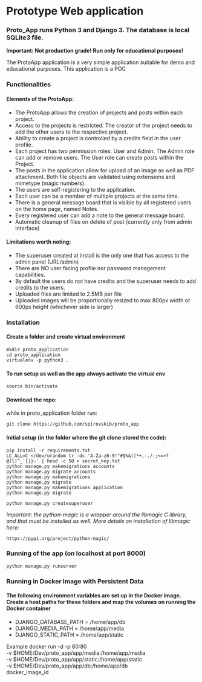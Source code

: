 # Prototype Web application
### Proto_App runs Python 3 and Django 3. The database is local SQLite3 file.

**Important: Not production grade! Run only for educational purposes!**

The ProtoApp application is a very simple application suitable for demo and educational purposes.
This application is a POC

### Functionalities

#### Elements of the ProtoApp:

- The ProtoApp allows the creation of projects and posts within each project.
- Access to the projects is restricted. The creator of the project needs to add the other users to the respective project.
- Ability to create a project is controlled by a credits field in the user profile.
- Each project has two permission roles: User and Admin. The Admin role can add or remove users. The User role can create posts within the Project.
- The posts in the application allow for upload of an image as well as PDF attachment. Both file objects are validated using extensions and mimetype (magic numbers).
- The users are self-registering to the application.
- Each user can be a member of multiple projects at the same time.
- There is a general message board that is visible by all registered users on the home page, named Notes.
- Every registered user can add a note to the general message board.
- Automatic cleanup of files on delete of post (currently only from admin interface)

#### Limitations worth noting:

- The superuser created at install is the only one that has access to the admin panel (URL/admin)
- There are NO user facing profile nor password management capabilities.
- By default the users do not have credits and the superuser needs to add credits to the users.
- Uploaded files are limited to 2.5MB per file
- Uploaded images will be proportionally resized to max 800px width or 600px height (whichever side is larger)

### Installation
#### Create a folder and create virtual environment

    mkdir proto_application
    cd proto_application
    virtualenv -p python3 .

#### To run setup as well as the app always activate the virtual env
    source bin/activate

#### Download the repo:
while in proto_application folder run:

    git clone https://github.com/spirovskib/proto_app

#### Initial setup (in the folder where the git clone stored the code):
    pip install -r requirements.txt
    LC_ALL=C </dev/urandom tr -dc 'A-Za-z0-9!"#$%&()*+,-./:;<=>?@[\]^_`{|}~' | head -c 50 > secret_key.txt
    python manage.py makemigrations accounts
    python manage.py migrate accounts
    python manage.py makemigrations
    python manage.py migrate
    python manage.py makemigrations application
    python manage.py migrate

    python manage.py createsuperuser

*Important: the python-magic is a wrapper around the libmagic C library, and that must be installed as well. More details on installation of libmagic here:*

    https://pypi.org/project/python-magic/

### Running of the app (on localhost at port 8000)
    python manage.py runserver

### Running in Docker Image with Persistent Data
#### The following environment variables are set up in the Docker image. Create a host paths for these folders and map the volumes on running the Docker container
- DJANGO_DATABASE_PATH = /home/app/db
- DJANGO_MEDIA_PATH = /home/app/media
- DJANGO_STATIC_PATH = /home/app/static

Example
    docker run -d -p 80:80\
     -v $HOME/Dev/proto_app/app/media:/home/app/media\
     -v $HOME/Dev/proto_app/app/static:/home/app/static\
     -v $HOME/Dev/proto_app/app/db:/home/app/db\
     docker_image_id



